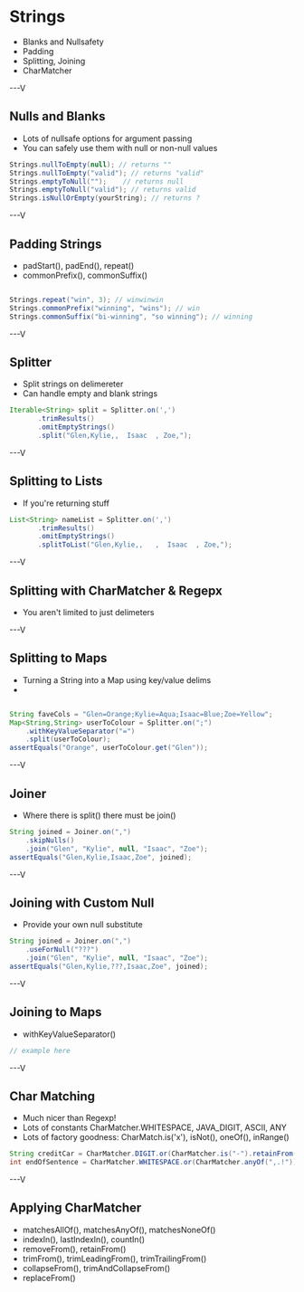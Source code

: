 # Strings

* Blanks and Nullsafety
* Padding
* Splitting, Joining
* CharMatcher

---V

## Nulls and Blanks

* Lots of nullsafe options for argument passing
* You can safely use them with null or non-null values

```java
Strings.nullToEmpty(null); // returns ""
Strings.nullToEmpty("valid"); // returns "valid"
Strings.emptyToNull("");    // returns null
Strings.emptyToNull("valid"); // returns valid
Strings.isNullOrEmpty(yourString); // returns ?

```

---V

## Padding Strings

* padStart(), padEnd(), repeat()
* commonPrefix(), commonSuffix()


```java

Strings.repeat("win", 3); // winwinwin
Strings.commonPrefix("winning", "wins"); // win
Strings.commonSuffix("bi-winning", "so winning"); // winning
```

---V

## Splitter

* Split strings on delimereter
* Can handle empty and blank strings

```java
Iterable<String> split = Splitter.on(',')
       .trimResults()
       .omitEmptyStrings()
       .split("Glen,Kylie,,  Isaac  , Zoe,");
```

---V

## Splitting to Lists

* If you're returning stuff

```java
List<String> nameList = Splitter.on(',')
       .trimResults()
       .omitEmptyStrings()
       .splitToList("Glen,Kylie,,   ,  Isaac  , Zoe,");
```


---V


## Splitting with CharMatcher & Regepx

* You aren't limited to just delimeters


---V

## Splitting to Maps

* Turning a String into a Map using key/value delims
* 

```java

String faveCols = "Glen=Orange;Kylie=Aqua;Isaac=Blue;Zoe=Yellow";
Map<String,String> userToColour = Splitter.on(";")
	.withKeyValueSeparator("=")
	.split(userToColour);
assertEquals("Orange", userToColour.get("Glen"));
```

---V

## Joiner

* Where there is split() there must be join()

```java
String joined = Joiner.on(",")
	.skipNulls()
	.join("Glen", "Kylie", null, "Isaac", "Zoe");
assertEquals("Glen,Kylie,Isaac,Zoe", joined);
```

---V

## Joining with Custom Null

* Provide your own null substitute

```java
String joined = Joiner.on(",")
	.useForNull("???")
	.join("Glen", "Kylie", null, "Isaac", "Zoe");
assertEquals("Glen,Kylie,???,Isaac,Zoe", joined);
```

---V

## Joining to Maps

* withKeyValueSeparator()

```java
// example here
```


---V

## Char Matching

* Much nicer than Regexp!
* Lots of constants CharMatcher.WHITESPACE, JAVA_DIGIT, ASCII, ANY
* Lots of factory goodness: CharMatch.is('x'), isNot(), oneOf(), inRange()

```java
String creditCar = CharMatcher.DIGIT.or(CharMatcher.is("-").retainFrom(rawCardStr);
int endOfSentence = CharMatcher.WHITESPACE.or(CharMatcher.anyOf(",.!")).lastIndexOf(myString);
```

---V

## Applying CharMatcher

* matchesAllOf(), matchesAnyOf(), matchesNoneOf()
* indexIn(), lastIndexIn(), countIn()
* removeFrom(), retainFrom()
* trimFrom(), trimLeadingFrom(), trimTrailingFrom()
* collapseFrom(), trimAndCollapseFrom()
* replaceFrom()

